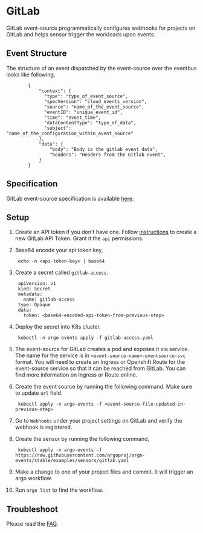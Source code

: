 # GitLab

GitLab event-source programmatically configures webhooks for projects on GitLab and helps sensor trigger the workloads upon events.

## Event Structure

The structure of an event dispatched by the event-source over the eventbus looks like following,

            {
                "context": {
                  "type": "type_of_event_source",
                  "specVersion": "cloud_events_version",
                  "source": "name_of_the_event_source",
                  "eventID": "unique_event_id",
                  "time": "event_time",
                  "dataContentType": "type_of_data",
                  "subject": "name_of_the_configuration_within_event_source"
                },
                "data": {
                  	"body": "Body is the gitlab event data",
                  	"headers": "Headers from the Gitlab event",
                }
            }

## Specification

GitLab event-source specification is available [here](https://github.com/argoproj/argo-events/blob/master/api/event-source.md#gitlabeventsource).

## Setup

1. Create an API token if you don't have one. Follow [instructions](https://docs.gitlab.com/ee/user/profile/personal_access_tokens.html) to create a new GitLab API Token.
   Grant it the `api` permissions.

1. Base64 encode your api token key,

        echo -n <api-token-key> | base64

1. Create a secret called `gitlab-access`.

        apiVersion: v1
        kind: Secret
        metadata:
          name: gitlab-access
        type: Opaque
        data:
          token: <base64-encoded-api-token-from-previous-step>

1. Deploy the secret into K8s cluster.

        kubectl -n argo-events apply -f gitlab-access.yaml

1. The event-source for GitLab creates a pod and exposes it via service.
   The name for the service is in `<event-source-name>-eventsource-svc` format.
   You will need to create an Ingress or Openshift Route for the event-source service so that it can be reached from GitLab.
   You can find more information on Ingress or Route online.

1. Create the event source by running the following command. Make sure to update `url` field.
   
        kubectl apply -n argo-events -f <event-source-file-updated-in-previous-step>

1. Go to `Webhooks` under your project settings on GitLab and verify the webhook is registered.
    
1. Create the sensor by running the following command,

        kubectl apply -n argo-events -f https://raw.githubusercontent.com/argoproj/argo-events/stable/examples/sensors/gitlab.yaml

1. Make a change to one of your project files and commit. It will trigger an argo workflow.

1. Run `argo list` to find the workflow. 

## Troubleshoot
Please read the [FAQ](https://argoproj.github.io/argo-events/FAQ/).

